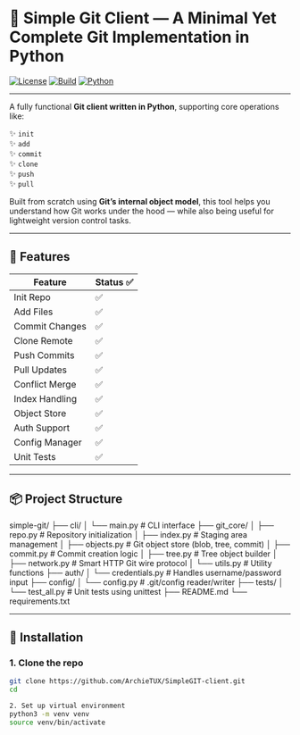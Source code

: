 # 🧵 Simple Git Client — A Minimal Yet Complete Git Implementation in Python

[![License](https://img.shields.io/badge/license-MIT-blue.svg)](LICENSE) 
[![Build](https://img.shields.io/badge/build-passing-brightgreen)](#) 
[![Python](https://img.shields.io/badge/python-3.8+-blue.svg)](#) 

---

A fully functional **Git client written in Python**, supporting core operations like:

✨ `init`  
✨ `add`  
✨ `commit`  
✨ `clone`  
✨ `push`  
✨ `pull`  

Built from scratch using **Git’s internal object model**, this tool helps you understand how Git works under the hood — while also being useful for lightweight version control tasks.

---

## 🧰 Features

| Feature         | Status ✅ |
|----------------|-----------|
| Init Repo      | ✅        |
| Add Files      | ✅        |
| Commit Changes | ✅        |
| Clone Remote   | ✅        |
| Push Commits   | ✅        |
| Pull Updates   | ✅        |
| Conflict Merge | ✅        |
| Index Handling | ✅        |
| Object Store   | ✅        |
| Auth Support   | ✅        |
| Config Manager | ✅        |
| Unit Tests     | ✅        |

---

## 📦 Project Structure
simple-git/
├── cli/
│ └── main.py # CLI interface
├── git_core/
│ ├── repo.py # Repository initialization
│ ├── index.py # Staging area management
│ ├── objects.py # Git object store (blob, tree, commit)
│ ├── commit.py # Commit creation logic
│ ├── tree.py # Tree object builder
│ ├── network.py # Smart HTTP Git wire protocol
│ └── utils.py # Utility functions
├── auth/
│ └── credentials.py # Handles username/password input
├── config/
│ └── config.py # .git/config reader/writer
├── tests/
│ └── test_all.py # Unit tests using unittest
├── README.md
└── requirements.txt


---

## 🔧 Installation

### 1. Clone the repo

```bash
git clone https://github.com/ArchieTUX/SimpleGIT-client.git
cd

2. Set up virtual environment
python3 -m venv venv
source venv/bin/activate
